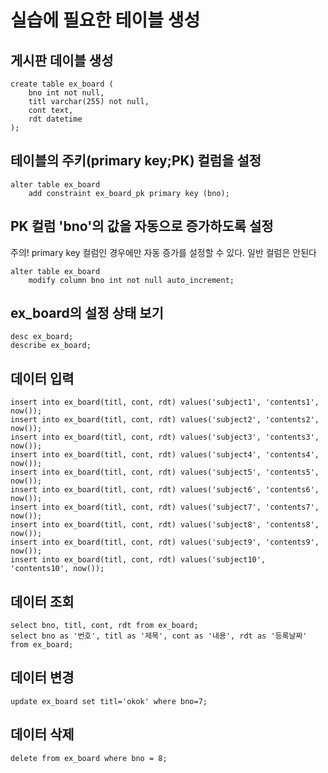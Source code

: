 # 실습에 필요한 테이블 생성

## 게시판 데이블 생성
```
create table ex_board (
    bno int not null,
    titl varchar(255) not null,
    cont text,
    rdt datetime
);
```

## 테이블의 주키(primary key;PK) 컬럼을 설정
```
alter table ex_board 
    add constraint ex_board_pk primary key (bno);
```

## PK 컬럼 'bno'의 값을 자동으로 증가하도록 설정
주의! primary key 컬럼인 경우에만 자동 증가를 설정할 수 있다. 일반 컬럼은 안된다

```
alter table ex_board
    modify column bno int not null auto_increment;
```

## ex_board의 설정 상태 보기
```
desc ex_board;
describe ex_board;
```

## 데이터 입력
```
insert into ex_board(titl, cont, rdt) values('subject1', 'contents1', now());
insert into ex_board(titl, cont, rdt) values('subject2', 'contents2', now());
insert into ex_board(titl, cont, rdt) values('subject3', 'contents3', now());
insert into ex_board(titl, cont, rdt) values('subject4', 'contents4', now());
insert into ex_board(titl, cont, rdt) values('subject5', 'contents5', now());
insert into ex_board(titl, cont, rdt) values('subject6', 'contents6', now());
insert into ex_board(titl, cont, rdt) values('subject7', 'contents7', now());
insert into ex_board(titl, cont, rdt) values('subject8', 'contents8', now());
insert into ex_board(titl, cont, rdt) values('subject9', 'contents9', now());
insert into ex_board(titl, cont, rdt) values('subject10', 'contents10', now());
```

## 데이터 조회
```
select bno, titl, cont, rdt from ex_board;
select bno as '번호', titl as '제목', cont as '내용', rdt as '등록날짜' from ex_board;
```

## 데이터 변경
```
update ex_board set titl='okok' where bno=7;
```

## 데이터 삭제
```
delete from ex_board where bno = 8;
```